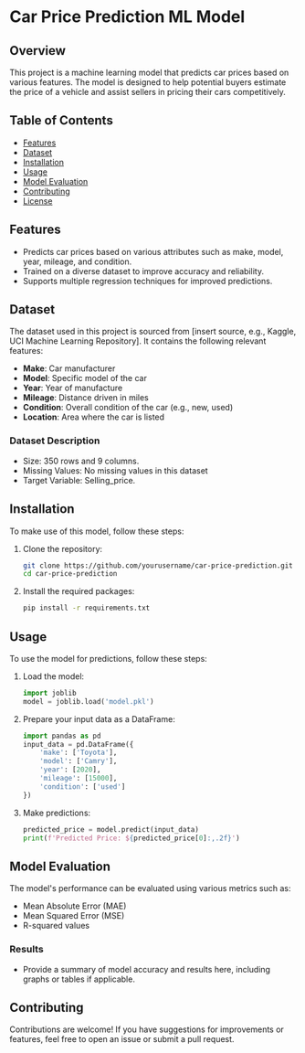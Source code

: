 # Car Price Prediction ML Model

## Overview
This project is a machine learning model that predicts car prices based on various features. The model is designed to help potential buyers estimate the price of a vehicle and assist sellers in pricing their cars competitively.

## Table of Contents
- [Features](#features)
- [Dataset](#dataset)
- [Installation](#installation)
- [Usage](#usage)
- [Model Evaluation](#model-evaluation)
- [Contributing](#contributing)
- [License](#license)

## Features
- Predicts car prices based on various attributes such as make, model, year, mileage, and condition.
- Trained on a diverse dataset to improve accuracy and reliability.
- Supports multiple regression techniques for improved predictions.

## Dataset
The dataset used in this project is sourced from [insert source, e.g., Kaggle, UCI Machine Learning Repository]. It contains the following relevant features:
- **Make**: Car manufacturer
- **Model**: Specific model of the car
- **Year**: Year of manufacture
- **Mileage**: Distance driven in miles
- **Condition**: Overall condition of the car (e.g., new, used)
- **Location**: Area where the car is listed

### Dataset Description
- Size: 350  rows and 9 columns.
- Missing Values: No missing values in this dataset
- Target Variable: Selling_price.

## Installation
To make use of this model, follow these steps:

1. Clone the repository:
   ```bash
   git clone https://github.com/yourusername/car-price-prediction.git
   cd car-price-prediction
   ```

2. Install the required packages:
   ```bash
   pip install -r requirements.txt
   ```

## Usage
To use the model for predictions, follow these steps:

1. Load the model:
   ```python
   import joblib
   model = joblib.load('model.pkl')
   ```

2. Prepare your input data as a DataFrame:
   ```python
   import pandas as pd
   input_data = pd.DataFrame({
       'make': ['Toyota'], 
       'model': ['Camry'], 
       'year': [2020], 
       'mileage': [15000], 
       'condition': ['used']
   })
   ```

3. Make predictions:
   ```python
   predicted_price = model.predict(input_data)
   print(f'Predicted Price: ${predicted_price[0]:,.2f}')
   ```

## Model Evaluation
The model's performance can be evaluated using various metrics such as:
- Mean Absolute Error (MAE)
- Mean Squared Error (MSE)
- R-squared values

### Results
- Provide a summary of model accuracy and results here, including graphs or tables if applicable.

## Contributing
Contributions are welcome! If you have suggestions for improvements or features, feel free to open an issue or submit a pull request. 

